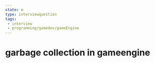 ```yaml
---
state: ⚙️
type: interviewquestion
tags:
 - interview 
 - programming/gamedev/gameEngine 
---
```

# garbage collection in gameengine

